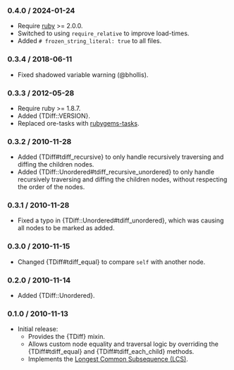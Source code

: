 ### 0.4.0 / 2024-01-24

* Require [ruby](http://www.ruby-lang.org/) >= 2.0.0.
* Switched to using `require_relative` to improve load-times.
* Added `# frozen_string_literal: true` to all files.

### 0.3.4 / 2018-06-11

* Fixed shadowed variable warning (@bhollis).

### 0.3.3 / 2012-05-28

* Require ruby >= 1.8.7.
* Added {TDiff::VERSION}.
* Replaced ore-tasks with
  [rubygems-tasks](https://github.com/postmodern/rubygems-tasks#readme).

### 0.3.2 / 2010-11-28

* Added {TDiff#tdiff_recursive} to only handle recursively traversing
  and diffing the children nodes.
* Added {TDiff::Unordered#tdiff_recursive_unordered} to only handle
  recursively traversing and diffing the children nodes, without respecting
  the order of the nodes.

### 0.3.1 / 2010-11-28

* Fixed a typo in {TDiff::Unordered#tdiff_unordered}, which was causing
  all nodes to be marked as added.

### 0.3.0 / 2010-11-15

* Changed {TDiff#tdiff_equal} to compare `self` with another node.

### 0.2.0 / 2010-11-14

* Added {TDiff::Unordered}.

### 0.1.0 / 2010-11-13

* Initial release:
  * Provides the {TDiff} mixin.
  * Allows custom node equality and traversal logic by overriding the
    {TDiff#tdiff_equal} and {TDiff#tdiff_each_child} methods.
  * Implements the [Longest Common Subsequence (LCS)](http://en.wikipedia.org/wiki/Longest_common_subsequence_problem).

